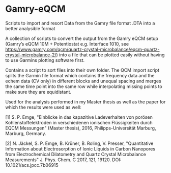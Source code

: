 # Gamry-eQCM
Scripts to import and resort Data from the Gamry file format .DTA into a better analysible format

A collection of scripts to convert the output from the Gamry eQCM setup (Gamry’s eQCM 10M + Potentiostat e.g. Interface 1010, see https://www.gamry.com/qcm/quartz-crystal-microbalance/eqcm-quartz-crystal-microbalance-2/) into a file that can be plotted easily 
without having to use Garmins plotting software first.

Contains a script to sort files into their own folder.
The QCM import script splits the Garmin file format which contains the frequency data and the echem data (CV only) in different blocks and unequal spacing and merges the same time point into the same row while interpolating missing points to make sure they are equidistant.


Used for the analysis performed in my Master thesis as well as the paper for which the results were used as well: 

[1] S. P. Emge, "Einblicke in das kapazitive Ladeverhalten von porösen Kohlenstoffelektroden in verschiedenen ionischen Flüssigkeiten durch EQCM Messungen" (Master thesis), 2016, Philipps-Universität Marburg, Marburg, Germany.

[2] N. Jäckel, S. P. Emge, B. Krüner, B. Roling, V. Presser, "Quantitative Information about Electrosorption of Ionic Liquids in Carbon Nanopores from Electrochemical Dilatometry and Quartz Crystal Microbalance Measurements" J. Phys. Chem. C 2017, 121, 19120.
DOI: 10.1021/acs.jpcc.7b06915
